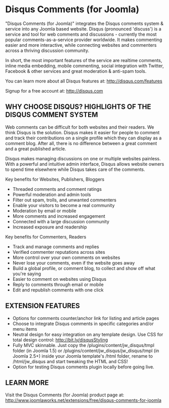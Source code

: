 Disqus Comments (for Joomla)
==========================

"Disqus Comments (for Joomla)" integrates the Disqus comments system & service into any Joomla based website. Disqus (pronounced 'discuss') is a service and tool for web comments and discussions - currently the most popular comments-as-a-service provider worldwide. It makes commenting easier and more interactive, while connecting websites and commenters across a thriving discussion community.

In short, the most important features of the service are realtime comments, inline media embedding, mobile commenting, social integration with Twitter, Facebook & other services and great moderation & anti-spam tools.

You can learn more about all Disqus features at: http://disqus.com/features

Signup for a free account at: http://disqus.com


## WHY CHOOSE DISQUS? HIGHLIGHTS OF THE DISQUS COMMENT SYSTEM
Web comments can be difficult for both websites and their readers. We think Disqus is the solution. Disqus makes it easier for people to comment and track their contributions on a single profile which they can display as a comment blog. After all, there is no difference between a great comment and a great published article.

Disqus makes managing discussions on one or multiple websites painless. With a powerful and intuitive admin interface, Disqus allows website owners to spend time elsewhere while Disqus takes care of the comments.

Key benefits for Websites, Publishers, Bloggers
* Threaded comments and comment ratings
* Powerful moderation and admin tools
* Filter out spam, trolls, and unwanted commenters
* Enable your visitors to become a real community
* Moderation by email or mobile
* More comments and increased engagement
* Connected with a large discussion community
* Increased exposure and readership

Key benefits for Commenters, Readers
* Track and manage comments and replies
* Verified commenter reputations across sites
* More control over your own comments on websites
* Never lose your comments, even if the website goes away
* Build a global profile, or comment blog, to collect and show off what you're saying
* Easier to comment on websites using Disqus
* Reply to comments through email or mobile
* Edit and republish comments with one click


## EXTENSION FEATURES
- Options for comments counter/anchor link for listing and article pages
- Choose to integrate Disqus comments in specific categories and/or menu items
- Neutral design for easy integration on any template design. Use CSS for total design control: http://bit.ly/disqusStyling
- Fully MVC skinnable. Just copy the /plugins/content/jw_disqus/tmpl folder (in Joomla 1.5) or /plugins/content/jw_disqus/jw_disqus/tmpl (in Joomla 2.5+) inside your Joomla template's /html folder, rename to /html/jw_disqus and start tweaking the HTML and CSS!
- Option for testing Disqus comments plugin locally before going live.


## LEARN MORE
Visit the Disqus Comments (for Joomla) product page at: http://www.joomlaworks.net/extensions/free/disqus-comments-for-joomla
